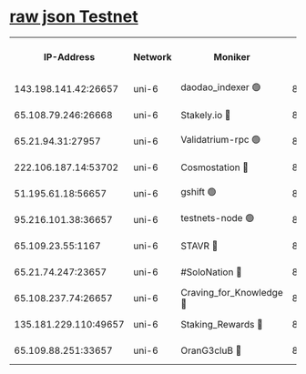[raw json Testnet](https://rpc-check.junot.stavr.tech/junot/rpc-junot-result.json)
=


<table><tr><th>IP-Address</th><th>Network</th><th>Moniker</th><th>Latest Block Height</th><th>Earliest Block Height</th><th>Catching Up</th><th>Tx Index</th><th>Voting Power</th><th>Scan Time</th></tr><tr><td>143.198.141.42:26657</td><td>uni-6</td><td>daodao_indexer 🟢</td><td>8427879</td><td>1</td><td>False</td><td>off</td><td>0</td><td>2024-02-29T07:04:07.200697202UTC</td></tr><tr><td>65.108.79.246:26668</td><td>uni-6</td><td>Stakely.io 🔴</td><td>8427875</td><td>1570872</td><td>False</td><td>on</td><td>11</td><td>2024-02-29T07:03:56.884892297UTC</td></tr><tr><td>65.21.94.31:27957</td><td>uni-6</td><td>Validatrium-rpc 🟢</td><td>8427874</td><td>2943363</td><td>False</td><td>on</td><td>0</td><td>2024-02-29T07:03:52.499187175UTC</td></tr><tr><td>222.106.187.14:53702</td><td>uni-6</td><td>Cosmostation 🔴</td><td>8427872</td><td>7473037</td><td>False</td><td>on</td><td>109003</td><td>2024-02-29T07:03:50.152309926UTC</td></tr><tr><td>51.195.61.18:56657</td><td>uni-6</td><td>gshift 🟢</td><td>8427868</td><td>7691417</td><td>False</td><td>on</td><td>0</td><td>2024-02-29T07:03:38.637121123UTC</td></tr><tr><td>95.216.101.38:36657</td><td>uni-6</td><td>testnets-node 🟢</td><td>8427876</td><td>8116304</td><td>False</td><td>on</td><td>0</td><td>2024-02-29T07:03:59.267431186UTC</td></tr><tr><td>65.109.23.55:1167</td><td>uni-6</td><td>STAVR 🔴</td><td>8427878</td><td>8207211</td><td>False</td><td>off</td><td>6054</td><td>2024-02-29T07:04:03.670366295UTC</td></tr><tr><td>65.21.74.247:23657</td><td>uni-6</td><td>#SoloNation 🔴</td><td>8427879</td><td>8237483</td><td>False</td><td>on</td><td>112</td><td>2024-02-29T07:04:06.327188577UTC</td></tr><tr><td>65.108.237.74:26657</td><td>uni-6</td><td>Craving_for_Knowledge 🔴</td><td>8427878</td><td>8388763</td><td>False</td><td>on</td><td>9004</td><td>2024-02-29T07:04:03.997588851UTC</td></tr><tr><td>135.181.229.110:49657</td><td>uni-6</td><td>Staking_Rewards 🔴</td><td>8427880</td><td>8388763</td><td>False</td><td>on</td><td>1008</td><td>2024-02-29T07:04:11.939698140UTC</td></tr><tr><td>65.109.88.251:33657</td><td>uni-6</td><td>OranG3cluB 🔴</td><td>8427880</td><td>8418953</td><td>False</td><td>on</td><td>11</td><td>2024-02-29T07:04:11.587312992UTC</td></tr></table>